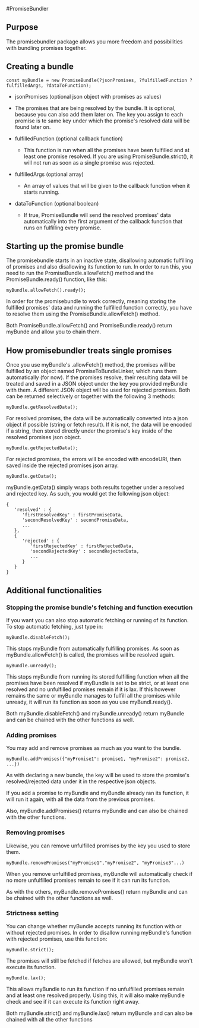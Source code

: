#PromiseBundler

## Purpose

The promisebundler package allows you more freedom and possibilities with bundling promises together.

## Creating a bundle

```
const myBundle = new PromiseBundle(?jsonPromises, ?fulfilledFunction ?fulfilledArgs, ?dataToFunction);
```

 - jsonPromises (optional json object with promises as values)
  - The promises that are being resolved by the bundle. It is optional, because you can also add them later on. The key you assign to each promise is te same key under which the promise's resolved data will be found later on.

  - fulfilledFunction (optional callback function)
    - This function is run when all the promises have been fulfilled and at least one promise resolved. If you are using PromiseBundle.strict(), it will not run as soon as a single promise was rejected.

 - fulfilledArgs (optional array)
    - An array of values that will be given to the callback function when it starts running.

 - dataToFunction (optional boolean)
    - If true, PromiseBundle will send the resolved promises' data automatically into the first argument of the callback function that runs on fulfilling every promise.


## Starting up the promise bundle

The promisebundle starts in an inactive state, disallowing automatic fulfilling of promises and also disallowing its function to run. In order to run this, you need to run the PromiseBundle.allowFetch() method and the PromiseBundle.ready() function, like this:

```
myBundle.allowFetch().ready();
```

In order for the promisebundle to work correctly, meaning storing the fulfilled promises' data and running the fulfilled function correctly, you have to resolve them using the PromiseBundle.allowFetch() method.

Both PromiseBundle.allowFetch() and PromiseBundle.ready() return myBunde and allow you to chain them.


## How promisebundler treats single promises

Once you use myBundle's .allowFetch() method, the promises will be fulfilled by an object named PromiseToBundleLinker, which runs them automatically (for now). If the promises resolve, their resulting data will be treated and saved in a JSON object under the key you provided myBundle with them. A different JSON object will be used for rejected promises. Both can be returned selectively or together with the following 3 methods:

```
myBundle.getResolvedData();
```

For resolved promises, the data will be automatically converted into a json object if possible (string or fetch result). If it is not, the data will be encoded if a string, then stored directly under the promise's key inside of the resolved promises json object.

```
myBundle.getRejectedData();
```

For rejected promises, the errors will be encoded with encodeURI, then saved inside the rejected promises json array.

```
myBundle.getData();
```

myBundle.getData() simply wraps both results together under a resolved and rejected key. As such, you would get the following json object:

```
{
   'resolved' : {
      'firstResolvedKey' : firstPromiseData,
      'secondResolvedKey' : secondPromiseData,
      ...
   },
   {
      'rejected' : {
         'firstRejectedKey' : firstRejectedData,
         'secondRejectedKey' : secondRejectedData,
         ...
      }
   }
}
```

## Additional functionalities

### Stopping the promise bundle's fetching and function execution

If you want you can also stop automatic fetching or running of its function. To stop automatic fetching, just type in:

```
myBundle.disableFetch();
```

This stops myBundle from automatically fulfilling promises. As soon as myBundle.allowFetch() is called, the promises will be resolved again.

```
myBundle.unready();
```

This stops myBundle from running its stored fulfilling function when all the promises have been resolved if myBundle is set to be strict, or at least one resolved and no unfulfilled promises remain if it is lax. If this however remains the same or myBundle manages to fulfill all the promises while unready, it will run its function as soon as you use myBundl.ready().

Both myBundle.disableFetch() and myBundle.unready() return myBundle and can be chained with the other functions as well.

### Adding promises

You may add and remove promises as much as you want to the bundle.

```
myBundle.addPromises({"myPromise1": promise1, "myPromise2": promise2, ...})
```

As with declaring a new bundle, the key will be used to store the promise's resolved/rejected data under it in the respective json objects.

If you add a promise to myBundle and myBundle already ran its function, it will run it again, with all the data from the previous promises.

Also, myBundle.addPromises() returns myBundle and can also be chained with the other functions.

### Removing promises

Likewise, you can remove unfulfilled promises by the key you used to store them.

```
myBundle.removePromises("myPromise1","myPromise2", "myPromise3"...)
```

When you remove unfulfilled promises, myBundle will automatically check if no more unfulfilled promises remain to see if it can run its function.

As with the others, myBundle.removePromises() return myBundle and can be chained with the other functions as well.

### Strictness setting

You can change whether myBundle accepts running its function with or without rejected promises. In order to disallow running myBundle's function with rejected promises, use this function:

```
myBundle.strict();
```

The promises will still be fetched if fetches are allowed, but myBundle won't execute its function.

```
myBundle.lax();
```

This allows myBundle to run its function if no unfulfilled promises remain and at least one resolved properly. Using this, it will also make myBundle check and see if it can execute its function right away.

Both myBundle.strict() and myBundle.lax() return myBundle and can also be chained with all the other functions
